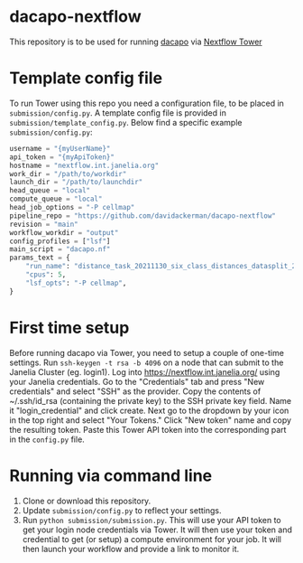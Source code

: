 # dacapo-nextflow
This repository is to be used for running [dacapo](https://github.com/funkelab/dacapo) via [Nextflow Tower](https://cloud.tower.nf/)

# Template config file
To run Tower using this repo you need a configuration file, to be placed in `submission/config.py`. A template config file is provided in `submission/template_config.py`. Below find a specific example `submission/config.py`:
```python
username = "{myUserName}"
api_token = "{myApiToken}"
hostname = "nextflow.int.janelia.org"
work_dir = "/path/to/workdir"
launch_dir = "/path/to/launchdir"
head_queue = "local"
compute_queue = "local"
head_job_options = "-P cellmap"
pipeline_repo = "https://github.com/davidackerman/dacapo-nextflow"
revision = "main"
workflow_workdir = "output"
config_profiles = ["lsf"]
main_script = "dacapo.nf"
params_text = {
    "run_name": "distance_task_20211130_six_class_distances_datasplit_20211130_dummy_architecture_20211130_gunpowder_trainer_20211130:2",
    "cpus": 5,
    "lsf_opts": "-P cellmap",
}
```
# First time setup
Before running dacapo via Tower, you need to setup a couple of one-time settings. Run `ssh-keygen -t rsa -b 4096` on a node that can submit to the Janelia Cluster (eg. login1). Log into https://nextflow.int.janelia.org/ using your Janelia credentials. Go to the "Credentials" tab and press "New credentials" and select "SSH" as the provider. Copy the contents of ~/.ssh/id_rsa (containing the private key) to the SSH private key field. Name it "login_credential" and click create. Next go to the dropdown by your icon in the top right and select "Your Tokens." Click "New token" name and copy the resulting token. Paste this Tower API token into the corresponding part in the `config.py` file.

# Running via command line
1. Clone or download this repository.
2. Update `submission/config.py` to reflect your settings.
3. Run `python submission/submission.py`. This will use your API token to get your login node credentials via Tower. It will then use your token and credential to get (or setup) a compute environment for your job. It will then launch your workflow and provide a link to monitor it.